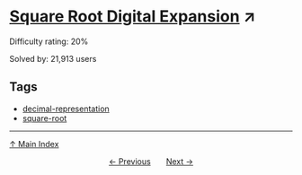 # [Square Root Digital Expansion](https://projecteuler.net/problem=80) ↗️

Difficulty rating: 20%

Solved by: 21,913 users
## Tags

- [decimal-representation](../tags/decimal-representation.md)
- [square-root](../tags/square-root.md)



---

[↑ Main Index](../README.md)


<div align=center><a href='79.md'>← Previous</a> &nbsp;&nbsp; &nbsp;&nbsp;  <a href='81.md'>Next →</a></div>
